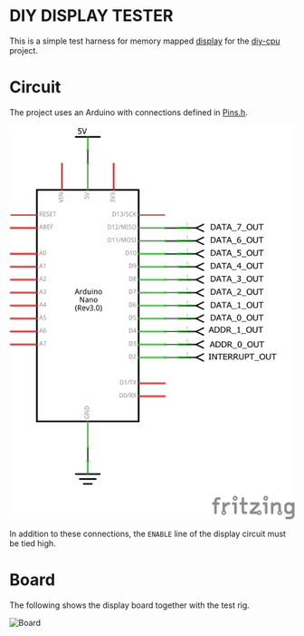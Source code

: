 #  DIY DISPLAY TESTER

This is a simple test harness for memory mapped [display](https://github.com/skagra/diy-display) for the [diy-cpu](https://github.com/skagra/diy-cpu) project.

# Circuit

The project uses an Arduino with connections defined in [Pins.h](Pins.h).

![Schematic](docs/schematic.png)

In addition to these connections, the `ENABLE` line of the display circuit must be tied high.

# Board

The following shows the display board together with the test rig.

![Board](docs/board.png)